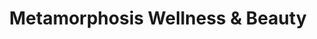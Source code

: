 ---
title: "Metamorphosis Wellness & Beauty"
url: /grand-junction/metamorphosis-wellness-und-beauty/
shop: Kosmetik
---